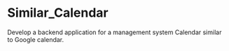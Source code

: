 # Similar_Calendar

Develop a backend application for a management system Calendar similar to Google calendar.

